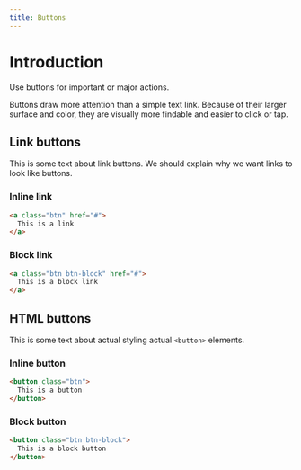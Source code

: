```yaml
---
title: Buttons
---
```


# Introduction

Use buttons for important or major actions.

Buttons draw more attention than a simple text link. Because of their larger surface and color, they are visually more findable and easier to click or tap. 

## Link buttons

This is some text about link buttons. We should explain why we want links to
look like buttons.

### Inline link
```html
<a class="btn" href="#">
  This is a link
</a>
```

### Block link
```html
<a class="btn btn-block" href="#">
  This is a block link
</a>
```

## HTML buttons

This is some text about actual styling actual `<button>` elements.

### Inline button
```html
<button class="btn">
  This is a button
</button>
```

### Block button
```html
<button class="btn btn-block">
  This is a block button
</button>
```

